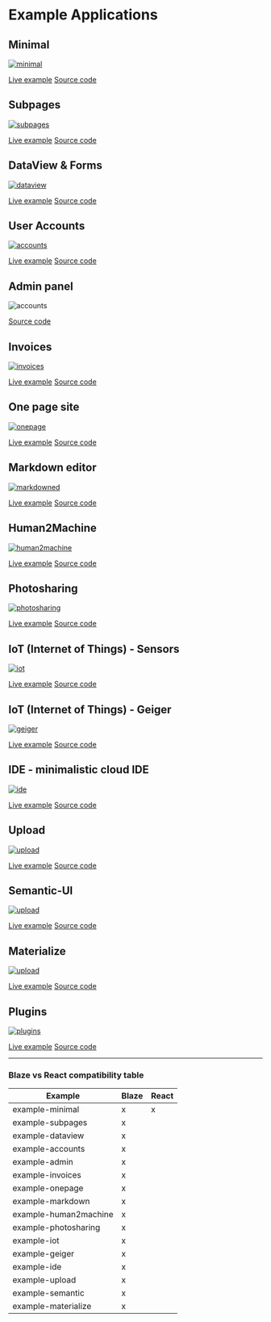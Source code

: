 Example Applications
====================


Minimal
-------

<a href="http://example-minimal.meteorfarm.com" target="_blank"><img src="/images/example-minimal.png" alt="minimal" class="example-img"></a>

<a href="http://example-minimal.meteorfarm.com" target="_blank" class="btn btn-success">Live example</a> <a href="https://github.com/perak/kitchen-examples/tree/master/example-minimal" target="_blank" class="btn btn-default">Source code</a>


Subpages
--------

<a href="http://example-subpages.meteorfarm.com" target="_blank"><img src="/images/example-subpages.png" alt="subpages" class="example-img"></a>

<a href="http://example-subpages.meteorfarm.com" target="_blank" class="btn btn-success">Live example</a> <a href="https://github.com/perak/kitchen-examples/tree/master/example-subpages" target="_blank" class="btn btn-default">Source code</a>


DataView & Forms
----------------

<a href="http://example-dataview.meteorfarm.com" target="_blank"><img src="/images/example-dataview.png" alt="dataview" class="example-img"></a>

<a href="http://example-dataview.meteorfarm.com" target="_blank" class="btn btn-success">Live example</a> <a href="https://github.com/perak/kitchen-examples/tree/master/example-dataview" target="_blank" class="btn btn-default">Source code</a>


User Accounts
-------------

<a href="http://example-accounts.meteorfarm.com" target="_blank"><img src="/images/example-accounts.png" alt="accounts" class="example-img"></a>

<a href="http://example-accounts.meteorfarm.com" target="_blank" class="btn btn-success">Live example</a> <a href="https://github.com/perak/kitchen-examples/tree/master/example-accounts" target="_blank" class="btn btn-default">Source code</a>


Admin panel
-----------

<img src="/images/example-admin.png" alt="accounts" class="example-img">

<a href="https://github.com/perak/kitchen-examples/tree/master/example-admin" target="_blank" class="btn btn-default">Source code</a>


Invoices
--------

<a href="http://example-invoices.meteorfarm.com" target="_blank"><img src="/images/example-invoices.png" alt="invoices" class="example-img"></a>

<a href="http://example-invoices.meteorfarm.com" target="_blank" class="btn btn-success">Live example</a> <a href="https://github.com/perak/kitchen-examples/tree/master/example-invoices" target="_blank" class="btn btn-default">Source code</a>


One page site
-------------

<a href="http://example-onepage.meteorfarm.com" target="_blank"><img src="/images/example-onepage.png" alt="onepage" class="example-img"></a>

<a href="http://example-onepage.meteorfarm.com" target="_blank" class="btn btn-success">Live example</a> <a href="https://github.com/perak/kitchen-examples/tree/master/example-onepage" target="_blank" class="btn btn-default">Source code</a>


Markdown editor
---------------

<a href="http://example-markdowned.meteorfarm.com" target="_blank"><img src="/images/example-markdowned.png" alt="markdowned" class="example-img"></a>

<a href="http://example-markdowned.meteorfarm.com" target="_blank" class="btn btn-success">Live example</a> <a href="https://github.com/perak/kitchen-examples/tree/master/example-markdowned" target="_blank" class="btn btn-default">Source code</a>


Human2Machine
-------------

<a href="http://example-human2machine.meteorfarm.com" target="_blank"><img src="/images/example-human2machine.png" alt="human2machine" class="example-img"></a>

<a href="http://example-human2machine.meteorfarm.com" target="_blank" class="btn btn-success">Live example</a> <a href="https://github.com/perak/kitchen-examples/tree/master/example-human2machine" target="_blank" class="btn btn-default">Source code</a>


Photosharing
------------

<a href="http://example-photosharing.meteorfarm.com" target="_blank"><img src="/images/example-photosharing.png" alt="photosharing" class="example-img"></a>

<a href="http://example-photosharing.meteorfarm.com" target="_blank" class="btn btn-success">Live example</a> <a href="https://github.com/perak/kitchen-examples/tree/master/example-photosharing" target="_blank" class="btn btn-default">Source code</a>


IoT (Internet of Things) - Sensors
----------------------------------

<a href="http://example-iot.meteorfarm.com" target="_blank"><img src="/images/example-iot.png" alt="iot" class="example-img"></a>

<a href="http://example-iot.meteorfarm.com" target="_blank" class="btn btn-success">Live example</a> <a href="https://github.com/perak/kitchen-examples/tree/master/example-iot" target="_blank" class="btn btn-default">Source code</a>


IoT (Internet of Things) - Geiger
---------------------------------

<a href="http://example-geiger.meteorfarm.com" target="_blank"><img src="/images/example-geiger.png" alt="geiger" class="example-img"></a>

<a href="http://example-geiger.meteorfarm.com" target="_blank" class="btn btn-success">Live example</a> <a href="https://github.com/perak/kitchen-examples/tree/master/example-geiger" target="_blank" class="btn btn-default">Source code</a>


IDE - minimalistic cloud IDE
----------------------------

<a href="http://example-ide.meteorfarm.com" target="_blank"><img src="/images/example-ide.png" alt="ide" class="example-img"></a>

<a href="http://example-ide.meteorfarm.com" target="_blank" class="btn btn-success">Live example</a> <a href="https://github.com/perak/kitchen-examples/tree/master/example-ide" target="_blank" class="btn btn-default">Source code</a>


Upload
------

<a href="http://example-upload.meteorfarm.com" target="_blank"><img src="/images/example-upload.png" alt="upload" class="example-img"></a>

<a href="http://example-upload.meteorfarm.com" target="_blank" class="btn btn-success">Live example</a> <a href="https://github.com/perak/kitchen-examples/tree/master/example-upload" target="_blank" class="btn btn-default">Source code</a>


Semantic-UI
-----------

<a href="http://example-semantic.meteorfarm.com" target="_blank"><img src="/images/example-semantic.png" alt="upload" class="example-img"></a>

<a href="http://example-semantic.meteorfarm.com" target="_blank" class="btn btn-success">Live example</a> <a href="https://github.com/perak/kitchen-examples/tree/master/example-semantic" target="_blank" class="btn btn-default">Source code</a>


Materialize
-----------

<a href="http://example-materialize.meteorfarm.com" target="_blank"><img src="/images/example-materialize.png" alt="upload" class="example-img"></a>

<a href="http://example-materialize.meteorfarm.com" target="_blank" class="btn btn-success">Live example</a> <a href="https://github.com/perak/kitchen-examples/tree/master/example-materialize" target="_blank" class="btn btn-default">Source code</a>


Plugins
-------

<a href="http://example-plugins.meteorfarm.com" target="_blank"><img src="/images/example-plugins.png" alt="plugins" class="example-img"></a>

<a href="http://example-plugins.meteorfarm.com" target="_blank" class="btn btn-success">Live example</a> <a href="https://github.com/perak/kitchen-examples/tree/master/example-plugins" target="_blank" class="btn btn-default">Source code</a>

<hr />

### Blaze vs React compatibility table

Example  | Blaze | React
---------|------|------------
example-minimal | x | x
example-subpages | x | 
example-dataview | x | 
example-accounts | x | 
example-admin | x | 
example-invoices | x | 
example-onepage | x | 
example-markdown | x | 
example-human2machine | x | 
example-photosharing | x | 
example-iot | x | 
example-geiger | x | 
example-ide | x | 
example-upload | x | 
example-semantic | x | 
example-materialize | x | 
